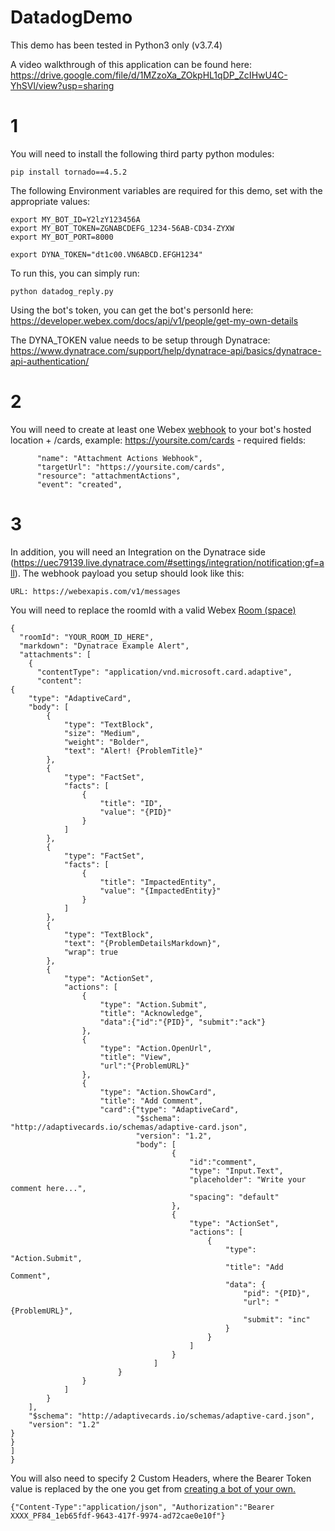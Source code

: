 # DatadogDemo
This demo has been tested in Python3 only (v3.7.4)

A video walkthrough of this application can be found here:
https://drive.google.com/file/d/1MZzoXa_ZOkpHL1qDP_ZcIHwU4C-YhSVl/view?usp=sharing

# 1
You will need to install the following third party python modules:
```
pip install tornado==4.5.2
```

The following Environment variables are required for this demo, set with the appropriate values:
```
export MY_BOT_ID=Y2lzY123456A
export MY_BOT_TOKEN=ZGNABCDEFG_1234-56AB-CD34-ZYXW
export MY_BOT_PORT=8000

export DYNA_TOKEN="dt1c00.VN6ABCD.EFGH1234"
```

To run this, you can simply run:
```
python datadog_reply.py
```

Using the bot's token, you can get the bot's personId here:
https://developer.webex.com/docs/api/v1/people/get-my-own-details


The DYNA_TOKEN value needs to be setup through Dynatrace:
https://www.dynatrace.com/support/help/dynatrace-api/basics/dynatrace-api-authentication/



# 2
You will need to create at least one Webex [webhook](https://developer.webex.com/docs/api/guides/webhooks) to your bot's hosted location + /cards, example:
https://yoursite.com/cards - required fields:
```
      "name": "Attachment Actions Webhook",
      "targetUrl": "https://yoursite.com/cards",
      "resource": "attachmentActions",
      "event": "created",
```

# 3
In addition, you will need an Integration on the Dynatrace side (https://uec79139.live.dynatrace.com/#settings/integration/notification;gf=all).  The webhook payload you setup should look like this:
```
URL: https://webexapis.com/v1/messages
```
You will need to replace the roomId with a valid Webex [Room (space)](https://developer.webex.com/docs/api/v1/rooms)
```
{
  "roomId": "YOUR_ROOM_ID_HERE",
  "markdown": "Dynatrace Example Alert",
  "attachments": [
    {
      "contentType": "application/vnd.microsoft.card.adaptive",
      "content": 
{
    "type": "AdaptiveCard",
    "body": [
        {
            "type": "TextBlock",
            "size": "Medium",
            "weight": "Bolder",
            "text": "Alert! {ProblemTitle}"
        },
        {
            "type": "FactSet",
            "facts": [
                {
                    "title": "ID",
                    "value": "{PID}"
                }
            ]
        },
        {
            "type": "FactSet",
            "facts": [
                {
                    "title": "ImpactedEntity",
                    "value": "{ImpactedEntity}"
                }
            ]
        },
        {
            "type": "TextBlock",
            "text": "{ProblemDetailsMarkdown}",
            "wrap": true
        },
        {
            "type": "ActionSet",
            "actions": [
                {
                    "type": "Action.Submit",
                    "title": "Acknowledge",
                    "data":{"id":"{PID}", "submit":"ack"}
                },
                {
                    "type": "Action.OpenUrl",
                    "title": "View",
                    "url":"{ProblemURL}"
                },
                {
                    "type": "Action.ShowCard",
                    "title": "Add Comment",
                    "card":{"type": "AdaptiveCard",
                            "$schema": "http://adaptivecards.io/schemas/adaptive-card.json",
                            "version": "1.2",
                            "body": [
                                    {
                                        "id":"comment",
                                        "type": "Input.Text",
                                        "placeholder": "Write your comment here...",
                                        "spacing": "default"
                                    },
                                    {
                                        "type": "ActionSet",
                                        "actions": [
                                            {
                                                "type": "Action.Submit",
                                                "title": "Add Comment",
                                                "data": {
                                                    "pid": "{PID}",
                                                    "url": "{ProblemURL}",
                                                    "submit": "inc"
                                                }
                                            }
                                        ]
                                    }
                                ]
                        }
                }
            ]
        }
    ],
    "$schema": "http://adaptivecards.io/schemas/adaptive-card.json",
    "version": "1.2"
}
}
]
}
```
You will also need to specify 2 Custom Headers, where the Bearer Token value is replaced by the one you get from [creating a bot of your own.](https://developer.webex.com/my-apps)
```
{"Content-Type":"application/json", "Authorization":"Bearer XXXX_PF84_1eb65fdf-9643-417f-9974-ad72cae0e10f"}
```

